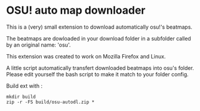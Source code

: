 OSU! auto map downloader
=====

This is a (very) small extension to download automatically osu!'s beatmaps.

The beatmaps are dowloaded in your download folder in a subfolder called by an original name: 'osu'.

This extension was created to work on Mozilla Firefox and Linux.

A little script automatically transfert downloaded beatmaps into osu's folder. 
Please edit yourself the bash script to make it match to your folder config.

Build ext with :
```shell
mkdir build
zip -r -FS build/osu-autodl.zip *
```